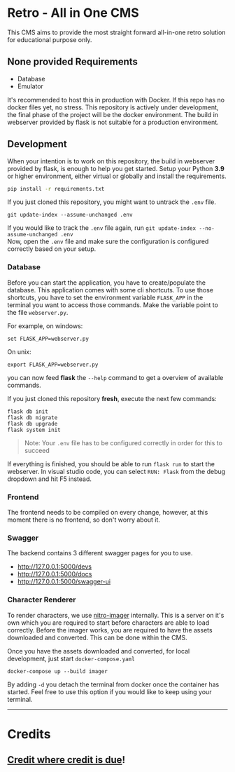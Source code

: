 # Retro - All in One CMS

This CMS aims to provide the most straight forward all-in-one retro solution for educational purpose only.

## None provided Requirements
- Database
- Emulator

It's recommended to host this in production with Docker. If this repo has no docker files yet, no stress.
This repository is actively under development, the final phase of the project will be the docker environment.
The build in webserver provided by flask is not suitable for a production environment.

## Development

When your intention is to work on this repository, the build in webserver provided by flask, is enough to help you get started.
Setup your Python **3.9** or higher environment, either virtual or globally and install the requirements.
```sh
pip install -r requirements.txt
```

If you just cloned this repository, you might want to untrack the `.env` file.
```
git update-index --assume-unchanged .env
```

If you would like to track the `.env` file again, run `git update-index --no-assume-unchanged .env` \
Now, open the `.env` file and make sure the configuration is configured correctly based on your setup.

### Database

Before you can start the application, you have to create/populate the database. This application comes with some cli shortcuts.
To use those shortcuts, you have to set the environment variable `FLASK_APP` in the terminal you want to access those commands.
Make the variable point to the file `webserver.py`.

For example, on windows:
```
set FLASK_APP=webserver.py
```

On unix:
```
export FLASK_APP=webserver.py
```

you can now feed **flask** the `--help` command to get a overview of available commands.

If you just cloned this repository **fresh**, execute the next few commands:
```
flask db init
flask db migrate
flask db upgrade
flask system init
```
> Note: Your `.env` file has to be configured correctly in order for this to succeed

If everything is finished, you should be able to run `flask run` to start the webserver. In visual studio code, you can select `RUN: Flask` from the debug dropdown and hit F5 instead.

### Frontend

The frontend needs to be compiled on every change, however, at this moment there is no frontend, so don't worry about it.

### Swagger

The backend contains 3 different swagger pages for you to use.
- http://127.0.0.1:5000/devs
- http://127.0.0.1:5000/docs
- http://127.0.0.1:5000/swagger-ui

### Character Renderer

To render characters, we use [nitro-imager](https://github.com/billsonnn/nitro-imager) internally.
This is a server on it's own which you are required to start before characters are able to load correctly.
Before the imager works, you are required to have the assets downloaded and converted. This can be done within the CMS.

Once you have the assets downloaded and converted, for local development, just start `docker-compose.yaml`
```
docker-compose up --build imager
```
By adding `-d` you detach the terminal from docker once the container has started. Feel free to use this option if you would like to keep using your terminal.

---
# Credits
## [Credit where credit is due](.github/docs/CREDITS.MD)!
